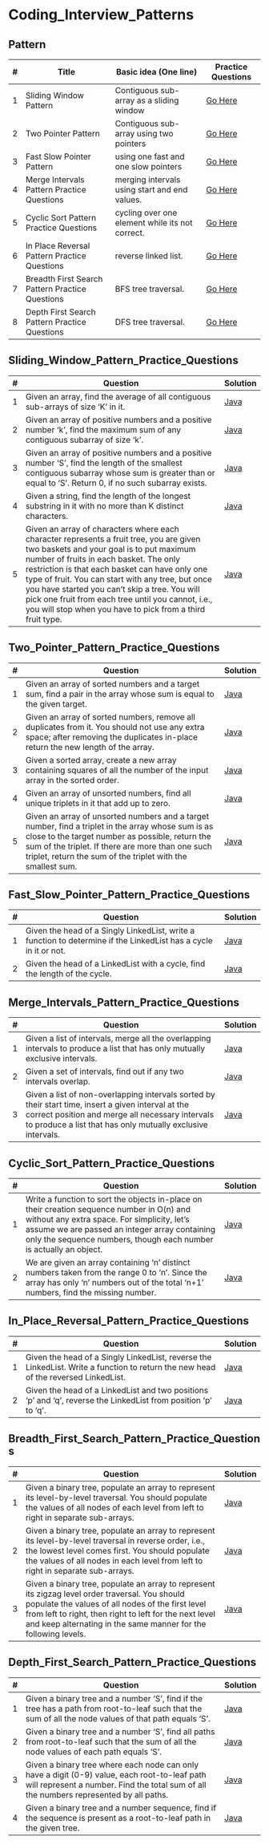 # Coding_Interview_Patterns

## Pattern

| # | Title | Basic idea (One line) | Practice Questions |
|---| ----- | --------------------- | ------------------ |
| 1 | Sliding Window Pattern | Contiguous sub-array as a sliding window | [Go Here](#Sliding_Window_Pattern_Practice_Questions) |
| 2 | Two Pointer Pattern | Contiguous sub-array using two pointers | [Go Here](#Two_Pointer_Pattern_Practice_Questions) |
| 3 | Fast Slow Pointer Pattern | using one fast and one slow pointers | [Go Here](#Fast_Slow_Pointer_Pattern_Practice_Questions) |
| 4 | Merge Intervals Pattern Practice Questions | merging intervals using start and end values. | [Go Here](#Merge_Intervals_Pattern_Practice_Questions) |
| 5 | Cyclic Sort Pattern Practice Questions | cycling over one element while its not correct. | [Go Here](#Cyclic_Sort_Pattern_Practice_Questions) |
| 6 | In Place Reversal Pattern Practice Questions | reverse linked list. | [Go Here](#In_Place_Reversal_Pattern_Practice_Questions) |
| 7 | Breadth First Search Pattern Practice Questions | BFS tree traversal. | [Go Here](#Breadth_First_Search_Pattern_Practice_Questions) |
| 8 | Depth First Search Pattern Practice Questions | DFS tree traversal. | [Go Here](#Depth_First_Search_Pattern_Practice_Questions) |





## Sliding_Window_Pattern_Practice_Questions

| # | Question | Solution |
|---| -------- | -------- |
| 1 | Given an array, find the average of all contiguous sub-arrays of size ‘K’ in it. | [Java](https://github.com/AkshantVats/Patterns_For_Coding_interview/blob/master/Java/Sliding_Window_Pattern_Practice_Questions/AverageOfSubArrayOfSizeK.java) |
| 2 | Given an array of positive numbers and a positive number ‘k’, find the maximum sum of any contiguous subarray of size ‘k’. | [Java](https://github.com/AkshantVats/Patterns_For_Coding_interview/blob/master/Java/Sliding_Window_Pattern_Practice_Questions/MaximumSubArrayOfSizeK.java) |
| 3 | Given an array of positive numbers and a positive number ‘S’, find the length of the smallest contiguous subarray whose sum is greater than or equal to ‘S’. Return 0, if no such subarray exists. | [Java](https://github.com/AkshantVats/Patterns_For_Coding_interview/blob/master/Java/Sliding_Window_Pattern_Practice_Questions/SmallestSubArrayOfSumK.java) |
| 4 | Given a string, find the length of the longest substring in it with no more than K distinct characters. | [Java](https://github.com/AkshantVats/Patterns_For_Coding_interview/blob/master/Java/Sliding_Window_Pattern_Practice_Questions/LongestSubStringDistinctK.java) |
| 5 | Given an array of characters where each character represents a fruit tree, you are given two baskets and your goal is to put maximum number of fruits in each basket. The only restriction is that each basket can have only one type of fruit. You can start with any tree, but once you have started you can’t skip a tree. You will pick one fruit from each tree until you cannot, i.e., you will stop when you have to pick from a third fruit type. | [Java](https://github.com/AkshantVats/Patterns_For_Coding_interview/blob/master/Java/Sliding_Window_Pattern_Practice_Questions/MaximumFruitCountOf2Count.java) |


## Two_Pointer_Pattern_Practice_Questions

| # | Question | Solution |
|---| -------- | -------- |
| 1 | Given an array of sorted numbers and a target sum, find a pair in the array whose sum is equal to the given target. | [Java](https://github.com/AkshantVats/Patterns_For_Coding_interview/blob/master/Java/Two_Pointer_Pattern_Practice_Questions/SmallestSubArrayOfSumK.java) |
| 2 | Given an array of sorted numbers, remove all duplicates from it. You should not use any extra space; after removing the duplicates in-place return the new length of the array. | [Java](https://github.com/AkshantVats/Patterns_For_Coding_interview/blob/master/Java/Two_Pointer_Pattern_Practice_Questions/RemoveDuplicateFromSortedArray.java) |
| 3 | Given a sorted array, create a new array containing squares of all the number of the input array in the sorted order. | [Java](https://github.com/AkshantVats/Patterns_For_Coding_interview/blob/master/Java/Two_Pointer_Pattern_Practice_Questions/SquaresFromSortedArray.java) |
| 4 | Given an array of unsorted numbers, find all unique triplets in it that add up to zero. | [Java](https://github.com/AkshantVats/Patterns_For_Coding_interview/blob/master/Java/Two_Pointer_Pattern_Practice_Questions/UniqueTripletsNonSortedArray.java) |
| 5 | Given an array of unsorted numbers and a target number, find a triplet in the array whose sum is as close to the target number as possible, return the sum of the triplet. If there are more than one such triplet, return the sum of the triplet with the smallest sum. | [Java](https://github.com/AkshantVats/Patterns_For_Coding_interview/blob/master/Java/Two_Pointer_Pattern_Practice_Questions/ClosetSumTripletsNonSortedArray.java) |


## Fast_Slow_Pointer_Pattern_Practice_Questions

| # | Question | Solution |
|---| -------- | -------- |
| 1 | Given the head of a Singly LinkedList, write a function to determine if the LinkedList has a cycle in it or not. | [Java](https://github.com/AkshantVats/Patterns_For_Coding_interview/blob/master/Java/Fast_Slow_Pointer_Pattern_Practice_Questions/CheckIsCyclicLinkedList.java) |
| 2 | Given the head of a LinkedList with a cycle, find the length of the cycle. | [Java](https://github.com/AkshantVats/Patterns_For_Coding_interview/blob/master/Java/Fast_Slow_Pointer_Pattern_Practice_Questions/FindLengthCyclicLinkedList.java) |


## Merge_Intervals_Pattern_Practice_Questions

| # | Question | Solution |
|---| -------- | -------- |
| 1 | Given a list of intervals, merge all the overlapping intervals to produce a list that has only mutually exclusive intervals. | [Java](https://github.com/AkshantVats/Patterns_For_Coding_interview/blob/master/Java/Merge_Intervals_Pattern_Practice_Questions/MergeIntervals.java) |
| 2 | Given a set of intervals, find out if any two intervals overlap. | [Java](https://github.com/AkshantVats/Patterns_For_Coding_interview/blob/master/Java/Merge_Intervals_Pattern_Practice_Questions/OverlapIntervals.java) |
| 3 | Given a list of non-overlapping intervals sorted by their start time, insert a given interval at the correct position and merge all necessary intervals to produce a list that has only mutually exclusive intervals. | [Java](https://github.com/AkshantVats/Patterns_For_Coding_interview/blob/master/Java/Merge_Intervals_Pattern_Practice_Questions/InsertIntervals.java) |


## Cyclic_Sort_Pattern_Practice_Questions

| # | Question | Solution |
|---| -------- | -------- |
| 1 | Write a function to sort the objects in-place on their creation sequence number in O(n) and without any extra space. For simplicity, let’s assume we are passed an integer array containing only the sequence numbers, though each number is actually an object. | [Java](https://github.com/AkshantVats/Patterns_For_Coding_interview/blob/master/Java/Cyclic_Sort_Pattern_Practice_Questions/CyclicSortArray.java) |
| 2 | We are given an array containing ‘n’ distinct numbers taken from the range 0 to ‘n’. Since the array has only ‘n’ numbers out of the total ‘n+1’ numbers, find the missing number. | [Java](https://github.com/AkshantVats/Patterns_For_Coding_interview/blob/master/Java/Cyclic_Sort_Pattern_Practice_Questions/CyclicSearchArray.java) |


## In_Place_Reversal_Pattern_Practice_Questions

| # | Question | Solution |
|---| -------- | -------- |
| 1 | Given the head of a Singly LinkedList, reverse the LinkedList. Write a function to return the new head of the reversed LinkedList. | [Java](https://github.com/AkshantVats/Patterns_For_Coding_interview/blob/master/Java/In_Place_Reversal_Pattern_Practice_Questions/ReverseLinkedList.java) |
| 2 | Given the head of a LinkedList and two positions ‘p’ and ‘q’, reverse the LinkedList from position ‘p’ to ‘q’. | [Java](https://github.com/AkshantVats/Patterns_For_Coding_interview/blob/master/Java/In_Place_Reversal_Pattern_Practice_Questions/ReverseLinkedList.java) |


## Breadth_First_Search_Pattern_Practice_Questions

| # | Question | Solution |
|---| -------- | -------- |
| 1 | Given a binary tree, populate an array to represent its level-by-level traversal. You should populate the values of all nodes of each level from left to right in separate sub-arrays. | [Java](https://github.com/AkshantVats/Patterns_For_Coding_interview/blob/master/Java/Breadth_First_Search_Pattern_Practice_Questions/LevelOrderTraversal.java) |
| 2 | Given a binary tree, populate an array to represent its level-by-level traversal in reverse order, i.e., the lowest level comes first. You should populate the values of all nodes in each level from left to right in separate sub-arrays. | [Java](https://github.com/AkshantVats/Patterns_For_Coding_interview/blob/master/Java/Breadth_First_Search_Pattern_Practice_Questions/ReverseLevelOrderTraversal.java) |
| 3 | Given a binary tree, populate an array to represent its zigzag level order traversal. You should populate the values of all nodes of the first level from left to right, then right to left for the next level and keep alternating in the same manner for the following levels. | [Java](https://github.com/AkshantVats/Patterns_For_Coding_interview/blob/master/Java/Breadth_First_Search_Pattern_Practice_Questions/ZigZagLevelOrderTraversal.java) |


## Depth_First_Search_Pattern_Practice_Questions

| # | Question | Solution |
|---| -------- | -------- |
| 1 | Given a binary tree and a number ‘S’, find if the tree has a path from root-to-leaf such that the sum of all the node values of that path equals ‘S’. | [Java](https://github.com/AkshantVats/Patterns_For_Coding_interview/blob/master/Java/Depth_First_Search_Pattern_Practice_Questions/TreePathSum.java) |
| 2 | Given a binary tree and a number ‘S’, find all paths from root-to-leaf such that the sum of all the node values of each path equals ‘S’. | [Java](https://github.com/AkshantVats/Patterns_For_Coding_interview/blob/master/Java/Depth_First_Search_Pattern_Practice_Questions/FindAllTreePaths.java) |
| 3 | Given a binary tree where each node can only have a digit (0-9) value, each root-to-leaf path will represent a number. Find the total sum of all the numbers represented by all paths. | [Java](https://github.com/AkshantVats/Patterns_For_Coding_interview/blob/master/Java/Depth_First_Search_Pattern_Practice_Questions/FindSumOfPathNumbers.java) |
| 4 | Given a binary tree and a number sequence, find if the sequence is present as a root-to-leaf path in the given tree. | [Java](https://github.com/AkshantVats/Patterns_For_Coding_interview/blob/master/Java/Depth_First_Search_Pattern_Practice_Questions/PathWithGivenSequence.java) |



